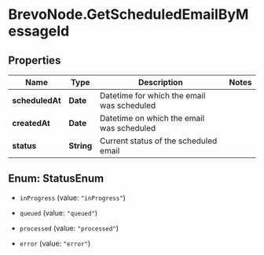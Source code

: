 # BrevoNode.GetScheduledEmailByMessageId

## Properties
Name | Type | Description | Notes
------------ | ------------- | ------------- | -------------
**scheduledAt** | **Date** | Datetime for which the email was scheduled | 
**createdAt** | **Date** | Datetime on which the email was scheduled | 
**status** | **String** | Current status of the scheduled email | 


<a name="StatusEnum"></a>
## Enum: StatusEnum


* `inProgress` (value: `"inProgress"`)

* `queued` (value: `"queued"`)

* `processed` (value: `"processed"`)

* `error` (value: `"error"`)




